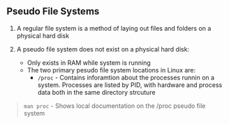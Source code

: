## Pseudo File Systems

1. A regular file system is a method of laying out files and folders on a physical hard disk

2. A pseudo file system does not exist on a physical hard disk:
   * Only exists in RAM while system is running
   * The two primary pesudo file system locations in Linux are:
     * ``/proc`` - Contains inforamtion about the processes runnin on a system. Processes are listed by PID, with hardware and process data both in the same directory strcuture
	

> ``man proc`` - Shows local documentation on the /proc pseudo file system
